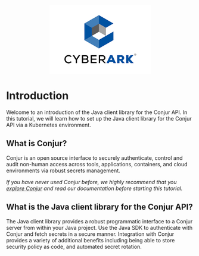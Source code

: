 <p align="center">
  <img src="assets/cyberark_logo.png">
</p>

# Introduction

Welcome to an introduction of the Java client library for the Conjur API. In this tutorial, we will learn how to set up the Java client library for the Conjur API via a Kubernetes environment.

## What is Conjur?
Conjur is an open source interface to securely authenticate, control and audit non-human access across tools, applications, containers, and cloud environments via robust secrets management.

*If you have never used Conjur before, we highly recommend that you [explore Conjur](https://www.conjur.org/) and read our documentation before starting this tutorial.*

## What is the Java client library for the Conjur API?
The Java client library provides a robust programmatic interface to a Conjur server from within your Java project. Use the Java SDK to authenticate with Conjur and fetch secrets in a secure manner. Integration with Conjur provides a variety of additional benefits including being able to store security policy as code, and automated secret rotation.
